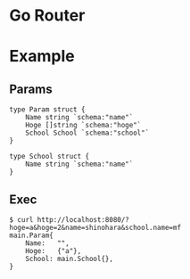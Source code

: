 Go Router
====================================

# Example

## Params

```
type Param struct {
	Name string `schema:"name"`
	Hoge []string `schema:"hoge"`
	School School `schema:"school"`
}

type School struct {
	Name string `schema:"name"`
}
```

## Exec

```
$ curl http://localhost:8080/?hoge=a&hoge=2&name=shinohara&school.name=mf
main.Param{
    Name:   "",
    Hoge:   {"a"},
    School: main.School{},
}
```

